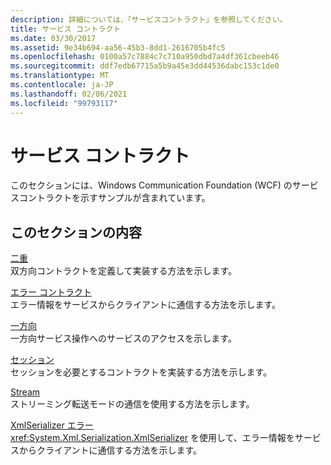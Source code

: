 ```yaml
---
description: 詳細については、「サービスコントラクト」を参照してください。
title: サービス コントラクト
ms.date: 03/30/2017
ms.assetid: 9e34b694-aa56-45b3-8dd1-2616705b4fc5
ms.openlocfilehash: 0100a57c7884c7c710a950dbd7a4df361cbeeb46
ms.sourcegitcommit: ddf7edb67715a5b9a45e3dd44536dabc153c1de0
ms.translationtype: MT
ms.contentlocale: ja-JP
ms.lasthandoff: 02/06/2021
ms.locfileid: "99793117"
---
```

# <a name="service-contracts"></a>サービス コントラクト

このセクションには、Windows Communication Foundation (WCF) のサービスコントラクトを示すサンプルが含まれています。  
  
## <a name="in-this-section"></a>このセクションの内容  

 [二重](duplex.md)  
 双方向コントラクトを定義して実装する方法を示します。  
  
 [エラー コントラクト](fault-contract.md)  
 エラー情報をサービスからクライアントに通信する方法を示します。  
  
 [一方向](one-way.md)  
 一方向サービス操作へのサービスのアクセスを示します。  
  
 [セッション](session.md)  
 セッションを必要とするコントラクトを実装する方法を示します。  
  
 [Stream](stream.md)  
 ストリーミング転送モードの通信を使用する方法を示します。  
  
 [XmlSerializer エラー](xmlserializer-faults.md)  
 <xref:System.Xml.Serialization.XmlSerializer> を使用して、エラー情報をサービスからクライアントに通信する方法を示します。
